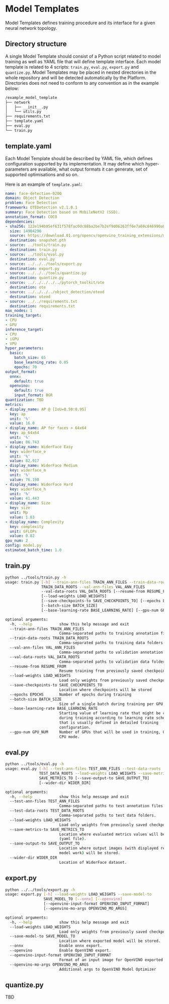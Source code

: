 # Model Templates

Model Templates defines training procedure and its interface for a given neural network topology.

## Directory structure

A single Model Template should consist of a Python script related to model training as well
as YAML file that will define template interface. Each model template is related to 4 scripts: `train.py`, `eval.py`, `export.py` and `quantize.py`. Model Templates may be placed in nested directories in the whole repository and will be detected
automatically by the Platform. Directories does not need to conform to any convention as in the example below:

```bash
/example_model_template
├── network
│   ├── __init__.py
│   └── utils.py
├── requirements.txt
├── template.yaml
├── eval.py
└── train.py
```

## template.yaml

Each Model Template should be described by YAML file, which defines configuration supported by its
implementation. It may define which hyper-parameters are available, what output formats it can
generate, set of supported optimisations and so on.

Here is an example of `template.yaml`:

```YAML
name: face-detection-0200
domain: Object Detection
problem: Face Detection
framework: OTEDetection v2.1.0.1
summary: Face Detection based on MobileNetV2 (SSD).
annotation_format: COCO
dependencies:
- sha256: 122e194b95ef631f578fac0dc88ba2be7b2ef9d06263ff6e7a69c846990a85f7
  size: 14904296
  source: https://download.01.org/opencv/openvino_training_extensions/models/object_detection/v2/face-detection-0200.pth
  destination: snapshot.pth
- source: ../tools/train.py
  destination: train.py
- source: ../tools/eval.py
  destination: eval.py
- source: ../../../tools/export.py
  destination: export.py
- source: ../../../tools/quantize.py
  destination: quantize.py
- source: ../../../../../pytorch_toolkit/ote
  destination: ote
- source: ../../../../object_detection/oteod
  destination: oteod
- source: ../../requirements.txt
  destination: requirements.txt
max_nodes: 1
training_target:
- CPU
- GPU
inference_target:
- CPU
- iGPU
- VPU
hyper_parameters:
  basic:
    batch_size: 65
    base_learning_rate: 0.05
    epochs: 70
output_format:
  onnx:
    default: true
  openvino:
    default: true
    input_format: BGR
quantization: TBD
metrics:
- display_name: AP @ [IoU=0.50:0.95]
  key: ap
  unit: '%'
  value: 16.0
- display_name: AP for faces > 64x64
  key: ap_64x64
  unit: '%'
  value: 86.743
- display_name: WiderFace Easy
  key: widerface_e
  unit: '%'
  value: 82.917
- display_name: WiderFace Medium
  key: widerface_m
  unit: '%'
  value: 76.198
- display_name: WiderFace Hard
  key: widerface_h
  unit: '%'
  value: 41.443
- display_name: Size
  key: size
  unit: Mp
  value: 1.83
- display_name: Complexity
  key: complexity
  unit: GFLOPs
  value: 0.82
gpu_num: 2
config: model.py
estimated_batch_time: 1.0

```

## train.py
```bash
python ../tools/train.py -h
usage: train.py [-h] --train-ann-files TRAIN_ANN_FILES --train-data-roots
                TRAIN_DATA_ROOTS --val-ann-files VAL_ANN_FILES
                --val-data-roots VAL_DATA_ROOTS [--resume-from RESUME_FROM]
                [--load-weights LOAD_WEIGHTS]
                [--save-checkpoints-to SAVE_CHECKPOINTS_TO] [--epochs EPOCHS]
                [--batch-size BATCH_SIZE]
                [--base-learning-rate BASE_LEARNING_RATE] [--gpu-num GPU_NUM]

optional arguments:
  -h, --help            show this help message and exit
  --train-ann-files TRAIN_ANN_FILES
                        Comma-separated paths to training annotation files.
  --train-data-roots TRAIN_DATA_ROOTS
                        Comma-separated paths to training data folders.
  --val-ann-files VAL_ANN_FILES
                        Comma-separated paths to validation annotation files.
  --val-data-roots VAL_DATA_ROOTS
                        Comma-separated paths to validation data folders.
  --resume-from RESUME_FROM
                        Resume training from previously saved checkpoint
  --load-weights LOAD_WEIGHTS
                        Load only weights from previously saved checkpoint
  --save-checkpoints-to SAVE_CHECKPOINTS_TO
                        Location where checkpoints will be stored
  --epochs EPOCHS       Number of epochs during training
  --batch-size BATCH_SIZE
                        Size of a single batch during training per GPU.
  --base-learning-rate BASE_LEARNING_RATE
                        Starting value of learning rate that might be changed
                        during training according to learning rate schedule
                        that is usually defined in detailed training
                        configuration.
  --gpu-num GPU_NUM     Number of GPUs that will be used in training, 0 is for
                        CPU mode.
```

## eval.py
```bash
python ../tools/eval.py -h
usage: eval.py [-h] --test-ann-files TEST_ANN_FILES --test-data-roots
               TEST_DATA_ROOTS --load-weights LOAD_WEIGHTS --save-metrics-to
               SAVE_METRICS_TO [--save-output-to SAVE_OUTPUT_TO]
               [--wider-dir WIDER_DIR]

optional arguments:
  -h, --help            show this help message and exit
  --test-ann-files TEST_ANN_FILES
                        Comma-separated paths to test annotation files.
  --test-data-roots TEST_DATA_ROOTS
                        Comma-separated paths to test data folders.
  --load-weights LOAD_WEIGHTS
                        Load only weights from previously saved checkpoint
  --save-metrics-to SAVE_METRICS_TO
                        Location where evaluated metrics values will be stored
                        (yaml file).
  --save-output-to SAVE_OUTPUT_TO
                        Location where output images (with displayed result of
                        model work) will be stored.
  --wider-dir WIDER_DIR
                        Location of WiderFace dataset.
```

## export.py
```bash
python ../../tools/export.py -h
usage: export.py [-h] --load-weights LOAD_WEIGHTS --save-model-to
                 SAVE_MODEL_TO [--onnx] [--openvino]
                 [--openvino-input-format OPENVINO_INPUT_FORMAT]
                 [--openvino-mo-args OPENVINO_MO_ARGS]

optional arguments:
  -h, --help            show this help message and exit
  --load-weights LOAD_WEIGHTS
                        Load only weights from previously saved checkpoint
  --save-model-to SAVE_MODEL_TO
                        Location where exported model will be stored.
  --onnx                Enable onnx export.
  --openvino            Enable OpenVINO export.
  --openvino-input-format OPENVINO_INPUT_FORMAT
                        Format of an input image for OpenVINO exported model.
  --openvino-mo-args OPENVINO_MO_ARGS
                        Additional args to OpenVINO Model Optimizer
```

## quantize.py
TBD

